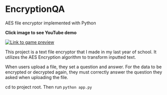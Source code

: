 # EncryptionQA
AES file encryptor implemented with Python

<b>Click image to see YouTube demo</b>

[![Link to game preview](http://i3.ytimg.com/vi/xYBbSoli2k0/hqdefault.jpg)](https://youtu.be/xYBbSoli2k0)

This project is a text file encryptor that I made in my last year of school. It utilizes the AES Encryption algorithm to transform inputted text. 

When users upload a file, they set a question and answer. For the data to be encrypted or decrypted again, they must correctly answer the question they asked when uploading the file.


cd to project root. Then run `python app.py`